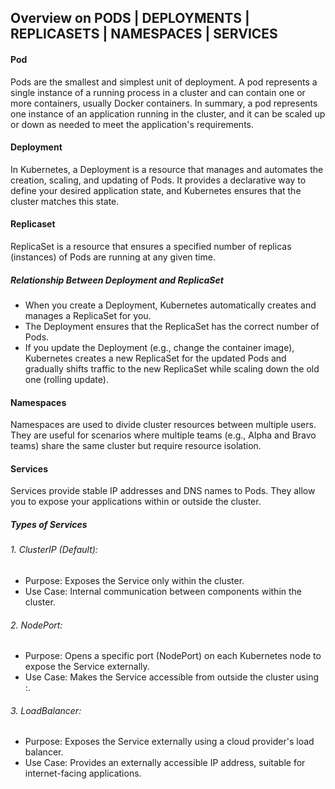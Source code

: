## Overview on PODS | DEPLOYMENTS | REPLICASETS | NAMESPACES | SERVICES 

#### Pod
Pods are the smallest and simplest unit of deployment. A pod represents a single instance of a running process in a cluster and can contain one or more containers, usually Docker containers. 
In summary, a pod represents one instance of an application running in the cluster, and it can be scaled up or down as needed to meet the application's requirements.

#### Deployment
In Kubernetes, a Deployment is a resource that manages and automates the creation, scaling, and updating of Pods. It provides a declarative way to define your desired application state, and Kubernetes ensures that the cluster matches this state.

#### Replicaset
ReplicaSet is a resource that ensures a specified number of replicas (instances) of Pods are running at any given time.

##### Relationship Between Deployment and ReplicaSet
- When you create a Deployment, Kubernetes automatically creates and manages a ReplicaSet for you.
- The Deployment ensures that the ReplicaSet has the correct number of Pods.
- If you update the Deployment (e.g., change the container image), Kubernetes creates a new ReplicaSet for the updated Pods and gradually shifts traffic to the new ReplicaSet while scaling down the old one (rolling update).

#### Namespaces
Namespaces are used to divide cluster resources between multiple users. They are useful for scenarios where multiple teams (e.g., Alpha and Bravo teams) share the same cluster but require resource isolation.

#### Services
Services provide stable IP addresses and DNS names to Pods. They allow you to expose your applications within or outside the cluster.
##### Types of Services
###### 1. ClusterIP (Default):
- Purpose: Exposes the Service only within the cluster.
- Use Case: Internal communication between components within the cluster.
###### 2. NodePort:
- Purpose: Opens a specific port (NodePort) on each Kubernetes node to expose the Service externally.
- Use Case: Makes the Service accessible from outside the cluster using <NodeIP>:<NodePort>.
###### 3. LoadBalancer:
- Purpose: Exposes the Service externally using a cloud provider's load balancer.
- Use Case: Provides an externally accessible IP address, suitable for internet-facing applications.
